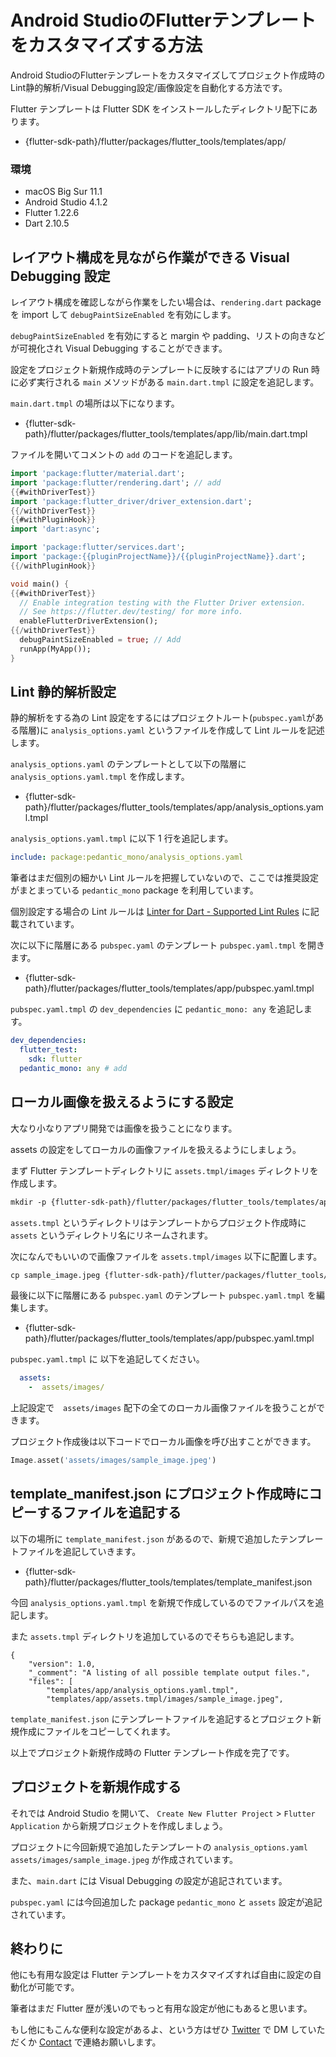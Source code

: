 # Android StudioのFlutterテンプレートをカスタマイズする方法

Android StudioのFlutterテンプレートをカスタマイズしてプロジェクト作成時のLint静的解析/Visual Debugging設定/画像設定を自動化する方法です。

Flutter テンプレートは Flutter SDK をインストールしたディレクトリ配下にあります。

- {flutter-sdk-path}/flutter/packages/flutter_tools/templates/app/

### 環境

- macOS Big Sur 11.1
- Android Studio 4.1.2
- Flutter 1.22.6
- Dart 2.10.5

## レイアウト構成を見ながら作業ができる Visual Debugging 設定

レイアウト構成を確認しながら作業をしたい場合は、`rendering.dart` package を import して `debugPaintSizeEnabled` を有効にします。

`debugPaintSizeEnabled` を有効にすると margin や padding、リストの向きなどが可視化され Visual Debugging することができます。

設定をプロジェクト新規作成時のテンプレートに反映するにはアプリの Run 時に必ず実行される `main` メソッドがある `main.dart.tmpl` に設定を追記します。

`main.dart.tmpl` の場所は以下になります。

- {flutter-sdk-path}/flutter/packages/flutter_tools/templates/app/lib/main.dart.tmpl

ファイルを開いてコメントの `add` のコードを追記します。

```dart
import 'package:flutter/material.dart';
import 'package:flutter/rendering.dart'; // add
{{#withDriverTest}}
import 'package:flutter_driver/driver_extension.dart';
{{/withDriverTest}}
{{#withPluginHook}}
import 'dart:async';

import 'package:flutter/services.dart';
import 'package:{{pluginProjectName}}/{{pluginProjectName}}.dart';
{{/withPluginHook}}

void main() {
{{#withDriverTest}}
  // Enable integration testing with the Flutter Driver extension.
  // See https://flutter.dev/testing/ for more info.
  enableFlutterDriverExtension();
{{/withDriverTest}}
  debugPaintSizeEnabled = true; // Add
  runApp(MyApp());
}
```

## Lint 静的解析設定

静的解析をする為の Lint 設定をするにはプロジェクトルート(`pubspec.yaml`がある階層)に `analysis_options.yaml` というファイルを作成して Lint ルールを記述します。

`analysis_options.yaml` のテンプレートとして以下の階層に `analysis_options.yaml.tmpl` を作成します。

- {flutter-sdk-path}/flutter/packages/flutter_tools/templates/app/analysis_options.yaml.tmpl

`analysis_options.yaml.tmpl` に以下 1 行を追記します。

```yml:analysis_options.yaml
include: package:pedantic_mono/analysis_options.yaml
```

筆者はまだ個別の細かい Lint ルールを把握していないので、ここでは推奨設定がまとまっている `pedantic_mono` package を利用しています。

個別設定する場合の Lint ルールは [Linter for Dart - Supported Lint Rules](https://dart-lang.github.io/linter/lints/) に記載されています。

次に以下に階層にある `pubspec.yaml` のテンプレート `pubspec.yaml.tmpl` を開きます。

- {flutter-sdk-path}/flutter/packages/flutter_tools/templates/app/pubspec.yaml.tmpl

`pubspec.yaml.tmpl` の `dev_dependencies` に `pedantic_mono: any` を追記します。

```yml:pubspec.yaml
dev_dependencies:
  flutter_test:
    sdk: flutter
  pedantic_mono: any # add
```

## ローカル画像を扱えるようにする設定

大なり小なりアプリ開発では画像を扱うことになります。

assets の設定をしてローカルの画像ファイルを扱えるようにしましょう。

まず Flutter テンプレートディレクトリに `assets.tmpl/images` ディレクトリを作成します。

```txt
mkdir -p {flutter-sdk-path}/flutter/packages/flutter_tools/templates/app/assets.tmpl/images
```

`assets.tmpl` というディレクトリはテンプレートからプロジェクト作成時に `assets` というディレクトリ名にリネームされます。

次になんでもいいので画像ファイルを `assets.tmpl/images` 以下に配置します。

```txt
cp sample_image.jpeg {flutter-sdk-path}/flutter/packages/flutter_tools/templates/app/assets.tmpl/images/sample_image.jpeg
```

最後に以下に階層にある `pubspec.yaml` のテンプレート `pubspec.yaml.tmpl` を編集します。

- {flutter-sdk-path}/flutter/packages/flutter_tools/templates/app/pubspec.yaml.tmpl

`pubspec.yaml.tmpl` に 以下を追記してください。

```yaml:pubspec.yaml
  assets:
    -  assets/images/
```

上記設定で　`assets/images` 配下の全てのローカル画像ファイルを扱うことができます。

プロジェクト作成後は以下コードでローカル画像を呼び出すことができます。

```dart
Image.asset('assets/images/sample_image.jpeg')
```

## template_manifest.json にプロジェクト作成時にコピーするファイルを追記する

以下の場所に `template_manifest.json` があるので、新規で追加したテンプレートファイルを追記していきます。

- {flutter-sdk-path}/flutter/packages/flutter_tools/templates/template_manifest.json

今回 `analysis_options.yaml.tmpl` を新規で作成しているのでファイルパスを追記します。

また `assets.tmpl` ディレクトリを追加しているのでそちらも追記します。

```
{
    "version": 1.0,
    "_comment": "A listing of all possible template output files.",
    "files": [
        "templates/app/analysis_options.yaml.tmpl",
        "templates/app/assets.tmpl/images/sample_image.jpeg",
```

`template_manifest.json` にテンプレートファイルを追記するとプロジェクト新規作成にファイルをコピーしてくれます。

以上でプロジェクト新規作成時の Flutter テンプレート作成を完了です。

## プロジェクトを新規作成する

それでは Android Studio を開いて、 `Create New Flutter Project` > `Flutter Application` から新規プロジェクトを作成しましょう。

プロジェクトに今回新規で追加したテンプレートの `analysis_options.yaml` `assets/images/sample_image.jpeg` が作成されています。

また、`main.dart` には Visual Debugging の設定が追記されています。

`pubspec.yaml` には今回追加した package `pedantic_mono` と `assets` 設定が追記されています。

## 終わりに

他にも有用な設定は Flutter テンプレートをカスタマイズすれば自由に設定の自動化が可能です。

筆者はまだ Flutter 歴が浅いのでもっと有用な設定が他にもあると思います。

もし他にもこんな便利な設定があるよ、という方はぜひ [Twitter](https://twitter.com/____ZUMA____) で DM していただくか [Contact](/contact) で連絡お願いします。

